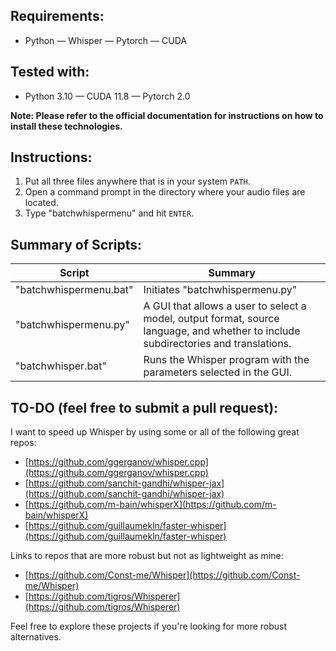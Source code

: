 ## Requirements:

- Python — Whisper — Pytorch — CUDA

## Tested with:

- Python 3.10 — CUDA 11.8 — Pytorch 2.0

**Note: Please refer to the official documentation for instructions on how to install these technologies.**

## Instructions:

1. Put all three files anywhere that is in your system `PATH`.
2. Open a command prompt in the directory where your audio files are located.
3. Type "batchwhispermenu" and hit `ENTER`.

## Summary of Scripts:

| Script                  | Summary                                                                                                                                      |
|-------------------------|----------------------------------------------------------------------------------------------------------------------------------------------|
| "batchwhispermenu.bat"  | Initiates "batchwhispermenu.py"                                                                                                              |
| "batchwhispermenu.py"   | A GUI that allows a user to select a model, output format, source language, and whether to include subdirectories and translations.           |
| "batchwhisper.bat"      | Runs the Whisper program with the parameters selected in the GUI.                                                                             |

## TO-DO (feel free to submit a pull request):

I want to speed up Whisper by using some or all of the following great repos:

- [https://github.com/ggerganov/whisper.cpp](https://github.com/ggerganov/whisper.cpp)
- [https://github.com/sanchit-gandhi/whisper-jax](https://github.com/sanchit-gandhi/whisper-jax)
- [https://github.com/m-bain/whisperX](https://github.com/m-bain/whisperX)
- [https://github.com/guillaumekln/faster-whisper](https://github.com/guillaumekln/faster-whisper)

Links to repos that are more robust but not as lightweight as mine:

- [https://github.com/Const-me/Whisper](https://github.com/Const-me/Whisper)
- [https://github.com/tigros/Whisperer](https://github.com/tigros/Whisperer)

Feel free to explore these projects if you're looking for more robust alternatives.
